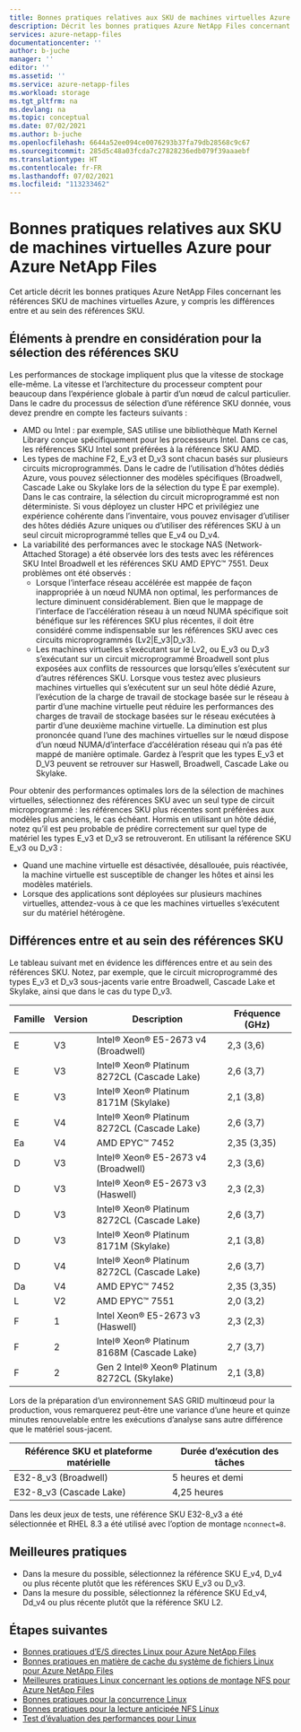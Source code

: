 ```yaml
---
title: Bonnes pratiques relatives aux SKU de machines virtuelles Azure pour Azure NetApp Files | Microsoft Docs
description: Décrit les bonnes pratiques Azure NetApp Files concernant les références SKU de machines virtuelles Azure, y compris les différences entre et au sein des références SKU.
services: azure-netapp-files
documentationcenter: ''
author: b-juche
manager: ''
editor: ''
ms.assetid: ''
ms.service: azure-netapp-files
ms.workload: storage
ms.tgt_pltfrm: na
ms.devlang: na
ms.topic: conceptual
ms.date: 07/02/2021
ms.author: b-juche
ms.openlocfilehash: 6644a52ee094ce0076293b37fa79db28568c9c67
ms.sourcegitcommit: 285d5c48a03fcda7c27828236edb079f39aaaebf
ms.translationtype: HT
ms.contentlocale: fr-FR
ms.lasthandoff: 07/02/2021
ms.locfileid: "113233462"
---
```

# <a name="azure-virtual-machine-skus-best-practices-for-azure-netapp-files"></a>Bonnes pratiques relatives aux SKU de machines virtuelles Azure pour Azure NetApp Files

Cet article décrit les bonnes pratiques Azure NetApp Files concernant les références SKU de machines virtuelles Azure, y compris les différences entre et au sein des références SKU.   

## <a name="sku-selection-considerations"></a>Éléments à prendre en considération pour la sélection des références SKU

Les performances de stockage impliquent plus que la vitesse de stockage elle-même. La vitesse et l’architecture du processeur comptent pour beaucoup dans l’expérience globale à partir d’un nœud de calcul particulier. Dans le cadre du processus de sélection d’une référence SKU donnée, vous devez prendre en compte les facteurs suivants :

* AMD ou Intel : par exemple, SAS utilise une bibliothèque Math Kernel Library conçue spécifiquement pour les processeurs Intel.  Dans ce cas, les références SKU Intel sont préférées à la référence SKU AMD.
* Les types de machine F2, E_v3 et D_v3 sont chacun basés sur plusieurs circuits microprogrammés.  Dans le cadre de l’utilisation d’hôtes dédiés Azure, vous pouvez sélectionner des modèles spécifiques (Broadwell, Cascade Lake ou Skylake lors de la sélection du type E par exemple). Dans le cas contraire, la sélection du circuit microprogrammé est non déterministe.  Si vous déployez un cluster HPC et privilégiez une expérience cohérente dans l’inventaire, vous pouvez envisager d’utiliser des hôtes dédiés Azure uniques ou d’utiliser des références SKU à un seul circuit microprogrammé telles que E_v4 ou D_v4.
* La variabilité des performances avec le stockage NAS (Network-Attached Storage) a été observée lors des tests avec les références SKU Intel Broadwell et les références SKU AMD EPYC™ 7551. Deux problèmes ont été observés :
    * Lorsque l’interface réseau accélérée est mappée de façon inappropriée à un nœud NUMA non optimal, les performances de lecture diminuent considérablement.   Bien que le mappage de l’interface de l’accélération réseau à un nœud NUMA spécifique soit bénéfique sur les références SKU plus récentes, il doit être considéré comme indispensable sur les références SKU avec ces circuits microprogrammés (Lv2|E_v3|D_v3).
    * Les machines virtuelles s’exécutant sur le Lv2, ou E_v3 ou D_v3 s’exécutant sur un circuit microprogrammé Broadwell sont plus exposées aux conflits de ressources que lorsqu’elles s’exécutent sur d’autres références SKU.  Lorsque vous testez avec plusieurs machines virtuelles qui s’exécutent sur un seul hôte dédié Azure, l’exécution de la charge de travail de stockage basée sur le réseau à partir d’une machine virtuelle peut réduire les performances des charges de travail de stockage basées sur le réseau exécutées à partir d’une deuxième machine virtuelle. La diminution est plus prononcée quand l’une des machines virtuelles sur le nœud dispose d’un nœud NUMA/d’interface d’accélération réseau qui n’a pas été mappé de manière optimale.  Gardez à l’esprit que les types E_v3 et D_V3 peuvent se retrouver sur Haswell, Broadwell, Cascade Lake ou Skylake. 

Pour obtenir des performances optimales lors de la sélection de machines virtuelles, sélectionnez des références SKU avec un seul type de circuit microprogrammé : les références SKU plus récentes sont préférées aux modèles plus anciens, le cas échéant.  Hormis en utilisant un hôte dédié, notez qu’il est peu probable de prédire correctement sur quel type de matériel les types E_v3 et D_v3 se retrouveront.  En utilisant la référence SKU E_v3 ou D_v3 :

* Quand une machine virtuelle est désactivée, désallouée, puis réactivée, la machine virtuelle est susceptible de changer les hôtes et ainsi les modèles matériels.
* Lorsque des applications sont déployées sur plusieurs machines virtuelles, attendez-vous à ce que les machines virtuelles s’exécutent sur du matériel hétérogène.

## <a name="differences-within-and-between-skus"></a>Différences entre et au sein des références SKU
 
Le tableau suivant met en évidence les différences entre et au sein des références SKU.  Notez, par exemple, que le circuit microprogrammé des types E_v3 et D_v3 sous-jacents varie entre Broadwell, Cascade Lake et Skylake, ainsi que dans le cas du type D_v3.  

|     Famille    |     Version    |   Description     |     Fréquence (GHz)    |
|-|-|-|-|
|     E    |     V3    |     Intel® Xeon® E5-2673   v4 (Broadwell)    |     2,3 (3,6)    |
|     E    |     V3    |     Intel® Xeon®   Platinum 8272CL (Cascade Lake)    |     2,6 (3,7)    |
|     E    |     V3    |     Intel® Xeon® Platinum   8171M (Skylake)    |     2,1 (3,8)    |
|     E    |     V4    |     Intel® Xeon®   Platinum 8272CL (Cascade Lake)    |     2,6 (3,7)    |
|     Ea    |     V4    |     AMD EPYC™ 7452    |     2,35 (3,35)    |
|     D    |     V3    |     Intel® Xeon®   E5-2673 v4 (Broadwell)    |     2,3 (3,6)    |
|     D    |     V3    |     Intel® Xeon® E5-2673   v3 (Haswell)    |     2,3 (2,3)    |
|     D    |     V3    |     Intel® Xeon®   Platinum 8272CL (Cascade Lake)    |     2,6 (3,7)    |
|     D    |     V3    |     Intel® Xeon® Platinum   8171M (Skylake)    |     2,1 (3,8)    |
|     D    |     V4    |     Intel® Xeon® Platinum   8272CL (Cascade Lake)    |     2,6 (3,7)    |
|     Da    |     V4    |     AMD EPYC™ 7452    |     2,35 (3,35)    |
|     L    |     V2    |     AMD EPYC™   7551    |     2,0 (3,2)    |
|     F    |     1    |     Intel Xeon® E5-2673 v3 (Haswell)     |     2,3 (2,3)    |
|     F    |     2    |     Intel® Xeon®   Platinum 8168M (Cascade Lake)    |     2,7 (3,7)    |
|     F    |     2    |     Gen 2 Intel® Xeon® Platinum 8272CL (Skylake)    |     2,1 (3,8)   |

Lors de la préparation d’un environnement SAS GRID multinœud pour la production, vous remarquerez peut-être une variance d’une heure et quinze minutes renouvelable entre les exécutions d’analyse sans autre différence que le matériel sous-jacent.  

|     Référence SKU et plateforme matérielle    |     Durée d’exécution des tâches    |
|-|-|
|     E32-8_v3 (Broadwell)    |     5 heures et demi    |
|     E32-8_v3 (Cascade   Lake)    |     4,25 heures    |

Dans les deux jeux de tests, une référence SKU E32-8_v3 a été sélectionnée et RHEL 8.3 a été utilisé avec l’option de montage `nconnect=8`.

## <a name="best-practices"></a>Meilleures pratiques 

* Dans la mesure du possible, sélectionnez la référence SKU E_v4, D_v4 ou plus récente plutôt que les références SKU E_v3 ou D_v3.  
* Dans la mesure du possible, sélectionnez la référence SKU Ed_v4, Dd_v4 ou plus récente plutôt que la référence SKU L2.

## <a name="next-steps"></a>Étapes suivantes  

* [Bonnes pratiques d’E/S directes Linux pour Azure NetApp Files](performance-linux-direct-io.md)
* [Bonnes pratiques en matière de cache du système de fichiers Linux pour Azure NetApp Files](performance-linux-filesystem-cache.md)
* [Meilleures pratiques Linux concernant les options de montage NFS pour Azure NetApp Files](performance-linux-mount-options.md)
* [Bonnes pratiques pour la concurrence Linux](performance-linux-concurrency-session-slots.md)
* [Bonnes pratiques pour la lecture anticipée NFS Linux](performance-linux-nfs-read-ahead.md)
* [Test d’évaluation des performances pour Linux](performance-benchmarks-linux.md) 
